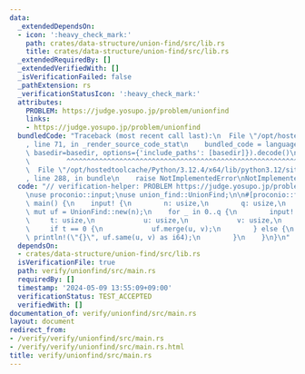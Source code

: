 ```yaml
---
data:
  _extendedDependsOn:
  - icon: ':heavy_check_mark:'
    path: crates/data-structure/union-find/src/lib.rs
    title: crates/data-structure/union-find/src/lib.rs
  _extendedRequiredBy: []
  _extendedVerifiedWith: []
  _isVerificationFailed: false
  _pathExtension: rs
  _verificationStatusIcon: ':heavy_check_mark:'
  attributes:
    PROBLEM: https://judge.yosupo.jp/problem/unionfind
    links:
    - https://judge.yosupo.jp/problem/unionfind
  bundledCode: "Traceback (most recent call last):\n  File \"/opt/hostedtoolcache/Python/3.12.4/x64/lib/python3.12/site-packages/onlinejudge_verify/documentation/build.py\"\
    , line 71, in _render_source_code_stat\n    bundled_code = language.bundle(stat.path,\
    \ basedir=basedir, options={'include_paths': [basedir]}).decode()\n          \
    \         ^^^^^^^^^^^^^^^^^^^^^^^^^^^^^^^^^^^^^^^^^^^^^^^^^^^^^^^^^^^^^^^^^^^^^^^^^^^^^^^^^\n\
    \  File \"/opt/hostedtoolcache/Python/3.12.4/x64/lib/python3.12/site-packages/onlinejudge_verify/languages/rust.py\"\
    , line 288, in bundle\n    raise NotImplementedError\nNotImplementedError\n"
  code: "// verification-helper: PROBLEM https://judge.yosupo.jp/problem/unionfind\n\
    \nuse proconio::input;\nuse union_find::UnionFind;\n\n#[proconio::fastout]\nfn\
    \ main() {\n    input! {\n        n: usize,\n        q: usize,\n    }\n    let\
    \ mut uf = UnionFind::new(n);\n    for _ in 0..q {\n        input! {\n       \
    \     t: usize,\n            u: usize,\n            v: usize,\n        }\n   \
    \     if t == 0 {\n            uf.merge(u, v);\n        } else {\n           \
    \ println!(\"{}\", uf.same(u, v) as i64);\n        }\n    }\n}\n"
  dependsOn:
  - crates/data-structure/union-find/src/lib.rs
  isVerificationFile: true
  path: verify/unionfind/src/main.rs
  requiredBy: []
  timestamp: '2024-05-09 13:55:09+09:00'
  verificationStatus: TEST_ACCEPTED
  verifiedWith: []
documentation_of: verify/unionfind/src/main.rs
layout: document
redirect_from:
- /verify/verify/unionfind/src/main.rs
- /verify/verify/unionfind/src/main.rs.html
title: verify/unionfind/src/main.rs
---
```

